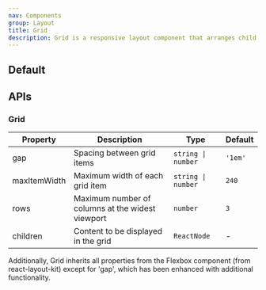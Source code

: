 ```yaml
---
nav: Components
group: Layout
title: Grid
description: Grid is a responsive layout component that arranges child elements in a grid pattern. It automatically adjusts the number of columns based on available space.
---
```


## Default

<code src="./demos/index.tsx" nopadding></code>

## APIs

### Grid

| Property     | Description                                      | Type               | Default |
| ------------ | ------------------------------------------------ | ------------------ | ------- |
| gap          | Spacing between grid items                       | `string \| number` | `'1em'` |
| maxItemWidth | Maximum width of each grid item                  | `string \| number` | `240`   |
| rows         | Maximum number of columns at the widest viewport | `number`           | `3`     |
| children     | Content to be displayed in the grid              | `ReactNode`        | -       |

Additionally, Grid inherits all properties from the Flexbox component (from react-layout-kit) except for 'gap', which has been enhanced with additional functionality.
